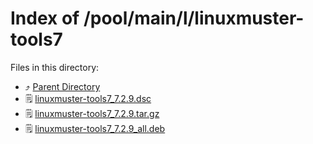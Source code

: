 
# Index of /pool/main/l/linuxmuster-tools7
Files in this directory:
- ⤴ [Parent Directory](../)
- 🗒 [linuxmuster-tools7_7.2.9.dsc](linuxmuster-tools7_7.2.9.dsc)
- 🗒 [linuxmuster-tools7_7.2.9.tar.gz](linuxmuster-tools7_7.2.9.tar.gz)
- 🗒 [linuxmuster-tools7_7.2.9_all.deb](linuxmuster-tools7_7.2.9_all.deb)
